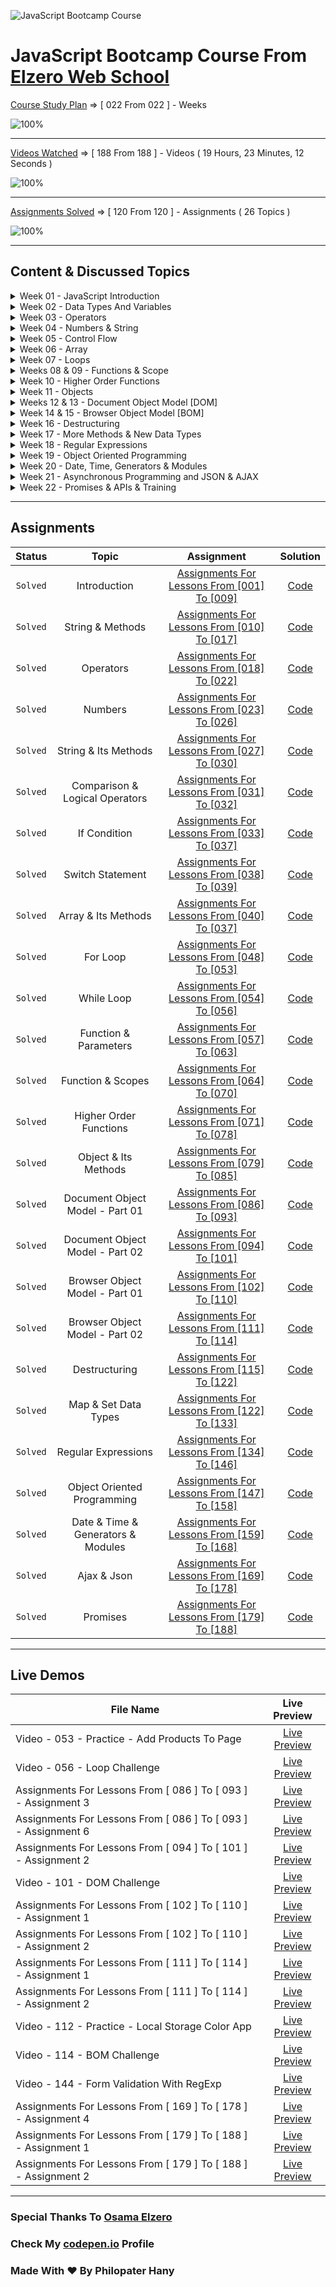 ![JavaScript Bootcamp Course](https://elzero.org/js.png)

# JavaScript Bootcamp Course From [Elzero Web School](https://elzero.org/)

[Course Study Plan](https://elzero.org/study/javascript-bootcamp-2021-study-plan/) => [ 022 From 022 ] - Weeks

![100%](https://progress-bar.dev/100/?title=Done)

---

[Videos Watched](https://www.youtube.com/playlist?list=PLDoPjvoNmBAx3kiplQR_oeDqLDBUDYwVv) => [ 188 From 188 ] - Videos ( 19 Hours, 23 Minutes, 12 Seconds )

![100%](https://progress-bar.dev/100/?title=Watched)

---

[Assignments Solved](https://elzero.org/category/assignments/javascript-bootcamp-assignments/) => [ 120 From 120 ] - Assignments ( 26 Topics )

![100%](https://progress-bar.dev/100/?title=Solved)

---

## Content & Discussed Topics

<details>
    <summary>
        Week 01 - JavaScript Introduction
    </summary>

-   `Watched` - 001 => [Introduction & What Is JavaScript ?](https://github.com/PhilopaterHany/JavaScript-Bootcamp/blob/main/Lessons/Week%2001/001%20-%20Introduction%20And%20What%20Is%20JavaScript.js)

-   `Watched` - 002 => [How To Study The Course ?](https://github.com/PhilopaterHany/JavaScript-Bootcamp/blob/main/Lessons/Week%2001/002%20-%20How%20To%20Study%20The%20Course.js)

-   `Watched` - 003 => [Setting Up Environment & Tools](https://github.com/PhilopaterHany/JavaScript-Bootcamp/blob/main/Lessons/Week%2001/003%20-%20Setting%20Up%20Environment%20And%20Tools.js)

-   `Watched` - 004 => [Work With Chrome Developer Tools](https://github.com/PhilopaterHany/JavaScript-Bootcamp/blob/main/Lessons/Week%2001/004%20-%20Work%20With%20Chrome%20Developer%20Tools.js)

-   `Watched` - 005 => [Where To Put The Code ?](https://github.com/PhilopaterHany/JavaScript-Bootcamp/blob/main/Lessons/Week%2001/005%20-%20Where%20To%20Put%20The%20Code.js)

-   `Watched` - 006 => [Comments & Bad Practices](https://github.com/PhilopaterHany/JavaScript-Bootcamp/blob/main/Lessons/Week%2001/006%20-%20Comments%20And%20Bad%20Practice.js)

-   `Watched` - 007 => [Output To Screen](https://github.com/PhilopaterHany/JavaScript-Bootcamp/blob/main/Lessons/Week%2001/007%20-%20Output%20To%20Screen.js)

-   `Watched` - 008 => [Console Methods And Styling And WebAPI](https://github.com/PhilopaterHany/JavaScript-Bootcamp/blob/main/Lessons/Week%2001/008%20-%20Console%20Methods%20%26%20Styling%20And%20Web%20API.js)

-   `Watched` - 009 => [What Is ECMAScript ?](https://github.com/PhilopaterHany/JavaScript-Bootcamp/blob/main/Lessons/Week%2001/009%20-%20What%20Is%20ECMAScript.js)
</details>

<details>
    <summary>
        Week 02 - Data Types And Variables
    </summary>

-   `Watched` - 010 => [Data Types & Typeof Operator](https://github.com/PhilopaterHany/JavaScript-Bootcamp/blob/main/Lessons/Week%2002/010%20-%20Data%20Types%20%26%20typeof%20Operator.js)

-   `Watched` - 011 => [Variables Introduction](https://github.com/PhilopaterHany/JavaScript-Bootcamp/blob/main/Lessons/Week%2002/011%20-%20Variables%20Introduction.js)

-   `Watched` - 012 => [Identifiers Name Convention & Rules](https://github.com/PhilopaterHany/JavaScript-Bootcamp/blob/main/Lessons/Week%2002/012%20-%20Identifiers%20Name%20Conventions%20%26%20Rules.js)

-   `Watched` - 013 => [Var & Let & Const - Compare](https://github.com/PhilopaterHany/JavaScript-Bootcamp/blob/main/Lessons/Week%2002/013%20-%20Var%2C%20Let%2C%20Const%20Compare.js)

-   `Watched` - 014 => [String Syntax + Character Escape Sequences](https://github.com/PhilopaterHany/JavaScript-Bootcamp/blob/main/Lessons/Week%2002/014%20-%20String%20Syntax%20%26%20Characters%20Escape%20Sequences.js)

-   `Watched` - 015 => [Concatenation](https://github.com/PhilopaterHany/JavaScript-Bootcamp/blob/main/Lessons/Week%2002/015%20-%20Concatenation.js)

-   `Watched` - 016 => [Template Literals (Template Strings)](<https://github.com/PhilopaterHany/JavaScript-Bootcamp/blob/main/Lessons/Week%2002/016%20-%20Template%20Literals%20(Template%20Strings).js>)

-   `Watched` - 017 => [Variable & Concatenation Challenge](https://github.com/PhilopaterHany/JavaScript-Bootcamp/blob/main/Lessons/Week%2002/017%20-%20Variable%20%26%20Concatenation%20Challenge.js)
</details>

<details>
    <summary>
        Week 03 - Operators
    </summary>

-   `Watched` - 018 => [Arithmetic Operators](https://github.com/PhilopaterHany/JavaScript-Bootcamp/blob/main/Lessons/Week%2003/018%20-%20Arithmetic%20Operators.js)

-   `Watched` - 019 => [Unary Operators & Negation Operators](https://github.com/PhilopaterHany/JavaScript-Bootcamp/blob/main/Lessons/Week%2003/019%20-%20Unary%20Plus%20%26%20Negation%20Operators.js)

-   `Watched` - 020 => [Type Coercion](https://github.com/PhilopaterHany/JavaScript-Bootcamp/blob/main/Lessons/Week%2003/020%20-%20Type%20Coercion.js)

-   `Watched` - 021 => [Assignment Operators](https://github.com/PhilopaterHany/JavaScript-Bootcamp/blob/main/Lessons/Week%2003/021%20-%20Assignment%20Operators.js)

-   `Watched` - 022 => [Operators Challenge](https://github.com/PhilopaterHany/JavaScript-Bootcamp/blob/main/Lessons/Week%2003/022%20-%20Operators%20Challenges.js)
</details>

<details>
    <summary>
        Week 04 - Numbers & String
    </summary>

-   `Watched` - 023 => [Number](https://github.com/PhilopaterHany/JavaScript-Bootcamp/blob/main/Lessons/Week%2004/023%20-%20Number.js)

-   `Watched` - 024 => [Number Methods](https://github.com/PhilopaterHany/JavaScript-Bootcamp/blob/main/Lessons/Week%2004/024%20-%20Number%20Methods.js)

-   `Watched` - 025 => [Math Object](https://github.com/PhilopaterHany/JavaScript-Bootcamp/blob/main/Lessons/Week%2004/025%20-%20Math%20Object.js)

-   `Watched` - 026 => [Number Challenge](https://github.com/PhilopaterHany/JavaScript-Bootcamp/blob/main/Lessons/Week%2004/026%20-%20Number%20Challenge.js)

-   `Watched` - 027 => [String Methods - Part 1](https://github.com/PhilopaterHany/JavaScript-Bootcamp/blob/main/Lessons/Week%2004/027%20-%20String%20Methods%20-%20Part%201.js)

-   `Watched` - 028 => [String Methods - Part 2](https://github.com/PhilopaterHany/JavaScript-Bootcamp/blob/main/Lessons/Week%2004/028%20-%20String%20Methods%20-%20Part%202.js)

-   `Watched` - 029 => [String Methods - Part 3](https://github.com/PhilopaterHany/JavaScript-Bootcamp/blob/main/Lessons/Week%2004/029%20-%20String%20Methods%20-%20Part%203.js)

-   `Watched` - 030 => [String Challenge](https://github.com/PhilopaterHany/JavaScript-Bootcamp/blob/main/Lessons/Week%2004/030%20-%20String%20Challenge.js)
</details>

<details>
    <summary>
        Week 05 - Control Flow
    </summary>

-   `Watched` - 031 => [Comparison Operators](https://github.com/PhilopaterHany/JavaScript-Bootcamp/blob/main/Lessons/Week%2005/031%20-%20Comparison%20Operators.js)

-   `Watched` - 032 => [Logical Operators](https://github.com/PhilopaterHany/JavaScript-Bootcamp/blob/main/Lessons/Week%2005/032%20-%20Logical%20Operators.js)

-   `Watched` - 033 => [If Conditions](https://github.com/PhilopaterHany/JavaScript-Bootcamp/blob/main/Lessons/Week%2005/033%20-%20If%20Conditions.js)

-   `Watched` - 034 => [Nested If Conditions](https://github.com/PhilopaterHany/JavaScript-Bootcamp/blob/main/Lessons/Week%2005/034%20-%20Nested%20If%20Conditions.js)

-   `Watched` - 035 => [Conditional (Ternary) Operator](https://github.com/PhilopaterHany/JavaScript-Bootcamp/blob/main/Lessons/Week%2005/035%20-%20Conditional%20Ternary%20Operator.js)

-   `Watched` - 036 => [Nullish Coalescing Operator & Logical Or](https://github.com/PhilopaterHany/JavaScript-Bootcamp/blob/main/Lessons/Week%2005/036%20-%20Nullish%20Coalescing%20Operator%20%26%20Logical%20Or.js)

-   `Watched` - 037 => [If Condition Challenge](https://github.com/PhilopaterHany/JavaScript-Bootcamp/blob/main/Lessons/Week%2005/037%20-%20If%20Condition%20Challenge.js)

-   `Watched` - 038 => [Switch Statement](https://github.com/PhilopaterHany/JavaScript-Bootcamp/blob/main/Lessons/Week%2005/038%20-%20Switch%20Statement.js)

-   `Watched` - 039 => [Switch & If Challenges](https://github.com/PhilopaterHany/JavaScript-Bootcamp/blob/main/Lessons/Week%2005/039%20-%20Switch%20%26%20If%20Condition%20Challenge.js)
</details>

<details>
    <summary>
        Week 06 - Array
    </summary>

-   `Watched` - 040 => [Array Big Introduction](https://github.com/PhilopaterHany/JavaScript-Bootcamp/blob/main/Lessons/Week%2006/040%20-%20Array%20Big%20Introduction.js)

-   `Watched` - 041 => [Using Length With Array](https://github.com/PhilopaterHany/JavaScript-Bootcamp/blob/main/Lessons/Week%2006/041%20-%20Using%20Length%20With%20Array.js)

-   `Watched` - 042 => [Adding And Removing From Array](https://github.com/PhilopaterHany/JavaScript-Bootcamp/blob/main/Lessons/Week%2006/042%20-%20Add%20And%20Remove%20From%20Array.js)

-   `Watched` - 043 => [Searching Array](https://github.com/PhilopaterHany/JavaScript-Bootcamp/blob/main/Lessons/Week%2006/043%20-%20Searching%20Array.js)

-   `Watched` - 044 => [Sorting Array](https://github.com/PhilopaterHany/JavaScript-Bootcamp/blob/main/Lessons/Week%2006/044%20-%20Sorting%20Array.js)

-   `Watched` - 045 => [Slicing Array](https://github.com/PhilopaterHany/JavaScript-Bootcamp/blob/main/Lessons/Week%2006/045%20-%20Slicing%20Array.js)

-   `Watched` - 046 => [Joining Arrays](https://github.com/PhilopaterHany/JavaScript-Bootcamp/blob/main/Lessons/Week%2006/046%20-%20Joining%20Arrays.js)

-   `Watched` - 047 => [Array Challenge](https://github.com/PhilopaterHany/JavaScript-Bootcamp/blob/main/Lessons/Week%2006/047%20-%20Array%20Challenge.js)
</details>

<details>
    <summary>
        Week 07 - Loops
    </summary>

-   `Watched` - 048 => [Loop - For & Concept Of Loop](https://github.com/PhilopaterHany/JavaScript-Bootcamp/blob/main/Lessons/Week%2007/048%20-%20Loop%20-%20For%20%26%20Concept%20Of%20Loop.js)

-   `Watched` - 049 => [Loop On Sequences](https://github.com/PhilopaterHany/JavaScript-Bootcamp/blob/main/Lessons/Week%2007/049%20-%20Loop%20On%20Sequences.js)

-   `Watched` - 050 => [Nested Loop & Training](https://github.com/PhilopaterHany/JavaScript-Bootcamp/blob/main/Lessons/Week%2007/050%20-%20Nested%20Loops%20%26%20Training.js)

-   `Watched` - 051 => [Loop Control - Break & Continue & Label](https://github.com/PhilopaterHany/JavaScript-Bootcamp/blob/main/Lessons/Week%2007/051%20-%20Loop%20Control%20-%20Break%2C%20Continue%2C%20Label.js)

-   `Watched` - 052 => [Loop - For - Advanced Examples](https://github.com/PhilopaterHany/JavaScript-Bootcamp/blob/main/Lessons/Week%2007/052%20-%20Loop%20-%20For%20-%20Advanced%20Example.js)

-   `Watched` - 053 => [Practice - Add Products To Page](https://github.com/PhilopaterHany/JavaScript-Bootcamp/blob/main/Lessons/Week%2007/053%20-%20Practice%20-%20Add%20Products%20To%20Page/master.js)

-   `Watched` - 054 => [Loop - While](https://github.com/PhilopaterHany/JavaScript-Bootcamp/blob/main/Lessons/Week%2007/054%20-%20Loop%20-%20While.js)

-   `Watched` - 055 => [Loop - Do While](https://github.com/PhilopaterHany/JavaScript-Bootcamp/blob/main/Lessons/Week%2007/055%20-%20Loop%20-%20Do%20While.js)

-   `Watched` - 056 => [Loop Challenge](https://github.com/PhilopaterHany/JavaScript-Bootcamp/blob/main/Lessons/Week%2007/056%20-%20Loop%20Challenge.js)
</details>

<details>
    <summary>
        Weeks 08 & 09 - Functions & Scope
    </summary>

-   `Watched` - 057 => [Function - Intro & Basic Usage](https://github.com/PhilopaterHany/JavaScript-Bootcamp/blob/main/Lessons/Week%2008/057%20-%20Function%20-%20Intro%20%26%20Basic%20Usage.js)

-   `Watched` - 058 => [Function - Advanced Example](https://github.com/PhilopaterHany/JavaScript-Bootcamp/blob/main/Lessons/Week%2008/058%20-%20Function%20-%20Advanced%20Example.js)

-   `Watched` - 059 => [Function - return Statement & Use Cases](https://github.com/PhilopaterHany/JavaScript-Bootcamp/blob/main/Lessons/Week%2008/059%20-%20Function%20-%20return%20Statement%20%26%20Use%20Cases.js)

-   `Watched` - 060 => [Function - Default Parameter](https://github.com/PhilopaterHany/JavaScript-Bootcamp/blob/main/Lessons/Week%2008/060%20-%20Function%20-%20Default%20Parameter.js)

-   `Watched` - 061 => [Function - Rest Parameter](https://github.com/PhilopaterHany/JavaScript-Bootcamp/blob/main/Lessons/Week%2008/061%20-%20Function%20-%20Rest%20Parameter.js)

-   `Watched` - 062 => [Practice - Ultimate Function](https://github.com/PhilopaterHany/JavaScript-Bootcamp/blob/main/Lessons/Week%2008/062%20-%20Practice%20-%20Ultimate%20Function.js)

-   `Watched` - 063 => [Random Arguments Function Challenge](https://github.com/PhilopaterHany/JavaScript-Bootcamp/blob/main/Lessons/Week%2008/063%20-%20Random%20Arguments%20Function%20Challenge.js)

-   `Watched` - 064 => [Anonymous Function & Use Cases](https://github.com/PhilopaterHany/JavaScript-Bootcamp/blob/main/Lessons/Week%2009/064%20-%20Anonymous%20Function%20%26%20Use%20Cases.js)

-   `Watched` - 065 => [Return Nested Function](https://github.com/PhilopaterHany/JavaScript-Bootcamp/blob/main/Lessons/Week%2009/065%20-%20Return%20Nested%20Function.js)

-   `Watched` - 066 => [Arrow Function Syntax](https://github.com/PhilopaterHany/JavaScript-Bootcamp/blob/main/Lessons/Week%2009/066%20-%20Arrow%20Function%20Syntax.js)

-   `Watched` - 067 => [Scope - Global & Local](https://github.com/PhilopaterHany/JavaScript-Bootcamp/blob/main/Lessons/Week%2009/067%20-%20Scope%20-%20Global%20%26%20Local.js)

-   `Watched` - 068 => [Scope - Block](https://github.com/PhilopaterHany/JavaScript-Bootcamp/blob/main/Lessons/Week%2009/068%20-%20Scope%20-%20Block.js)

-   `Watched` - 069 => [Scope - Lexical (Static)](<https://github.com/PhilopaterHany/JavaScript-Bootcamp/blob/main/Lessons/Week%2009/069%20-%20Scope%20-%20Lexical%20(Static).js>)

-   `Watched` - 070 => [Arrow Function Challenge](https://github.com/PhilopaterHany/JavaScript-Bootcamp/blob/main/Lessons/Week%2009/070%20-%20Arrow%20Function%20Challenge.js)
</details>

<details>
    <summary>
        Week 10 - Higher Order Functions
    </summary>

-   `Watched` - 071 => [Higher Order Functions – Map](https://github.com/PhilopaterHany/JavaScript-Bootcamp/blob/main/Lessons/Week%2010/071%20-%20Higher%20Order%20Functions%20-%20Map.js)

-   `Watched` - 072 => [Higher Order Functions – Map Practice](https://github.com/PhilopaterHany/JavaScript-Bootcamp/blob/main/Lessons/Week%2010/072%20-%20Higher%20Order%20Functions%20-%20Map%20Practice.js)

-   `Watched` - 073 => [Higher Order Functions – Filter](https://github.com/PhilopaterHany/JavaScript-Bootcamp/blob/main/Lessons/Week%2010/073%20-%20Higher%20Order%20Functions%20-%20Filter.js)

-   `Watched` - 074 => [Higher Order Functions – Filter Practice](https://github.com/PhilopaterHany/JavaScript-Bootcamp/blob/main/Lessons/Week%2010/074%20-%20Higher%20Order%20Functions%20-%20Filter%20Practice.js)

-   `Watched` - 075 => [Higher Order Functions - Reduce](https://github.com/PhilopaterHany/JavaScript-Bootcamp/blob/main/Lessons/Week%2010/075%20-%20Higher%20Order%20Functions%20-%20Reduce.js)

-   `Watched` - 076 => [Higher Order Functions – Reduce Practice](https://github.com/PhilopaterHany/JavaScript-Bootcamp/blob/main/Lessons/Week%2010/076%20-%20Higher%20Order%20Functions%20-%20Reduce%20Practice.js)

-   `Watched` - 077 => [Higher Order Functions – ForEach & Practice](https://github.com/PhilopaterHany/JavaScript-Bootcamp/blob/main/Lessons/Week%2010/077%20-%20Higher%20Order%20Functions%20-%20ForEach%20%26%20Practice.js)

-   `Watched` - 078 => [Higher Order Functions Challenge](https://github.com/PhilopaterHany/JavaScript-Bootcamp/blob/main/Lessons/Week%2010/078%20-%20Higher%20Order%20Functions%20Challenge.js)
</details>

<details>
    <summary>
        Week 11 - Objects
    </summary>

-   `Watched` - 079 => [Object Introduction](https://github.com/PhilopaterHany/JavaScript-Bootcamp/blob/main/Lessons/Week%2011/079%20-%20Object%20Introduction.js)

-   `Watched` - 080 => [Accessing Object With Dot Notation vs Bracket Notation](https://github.com/PhilopaterHany/JavaScript-Bootcamp/blob/main/Lessons/Week%2011/080%20-%20Dot%20Notation%20vs%20Bracket%20Notation.js)

-   `Watched` - 081 => [Nested Object & Advanced Examples](https://github.com/PhilopaterHany/JavaScript-Bootcamp/blob/main/Lessons/Week%2011/081%20-%20Nested%20Object%20and%20Advanced%20Trainings.js)

-   `Watched` - 082 => [Create Object With New Keyword](https://github.com/PhilopaterHany/JavaScript-Bootcamp/blob/main/Lessons/Week%2011/082%20-%20Create%20Object%20With%20New%20Keyboard.js)

-   `Watched` - 083 => [This Keyword](https://github.com/PhilopaterHany/JavaScript-Bootcamp/blob/main/Lessons/Week%2011/083%20-%20This%20Keyword.js)

-   `Watched` - 084 => [Create Object With Create Method](https://github.com/PhilopaterHany/JavaScript-Bootcamp/blob/main/Lessons/Week%2011/084%20-%20Create%20Object%20With%20Create%20Method.js)

-   `Watched` - 085 => [Create Object With Assign Method](https://github.com/PhilopaterHany/JavaScript-Bootcamp/blob/main/Lessons/Week%2011/085%20-%20Create%20Object%20With%20Assign%20Method.js)
</details>

<details>
    <summary>
        Weeks 12 & 13 - Document Object Model [DOM]
    </summary>

-   `Watched` - 086 => [What Is DOM ? & Selecting Elements](https://github.com/PhilopaterHany/JavaScript-Bootcamp/blob/main/Lessons/Week%2012/086%20-%20What%20Is%20DOM%20%26%20Select%20Elements.js)

-   `Watched` - 087 => [Get & Set Elements Content And Attributes](https://github.com/PhilopaterHany/JavaScript-Bootcamp/blob/main/Lessons/Week%2012/087%20-%20Get%20%26%20Set%20Elements%20Content%20And%20Attributes.js)

-   `Watched` - 088 => [Check Attributes & Examples](https://github.com/PhilopaterHany/JavaScript-Bootcamp/blob/main/Lessons/Week%2012/088%20-%20Check%20Attributes%20%26%20Examples.js)

-   `Watched` - 089 => [Create & Append Elements](https://github.com/PhilopaterHany/JavaScript-Bootcamp/blob/main/Lessons/Week%2012/089%20-%20Create%20%26%20Append%20Elements.js)

-   `Watched` - 090 => [Practice - Product With Heading & Paragraph](https://github.com/PhilopaterHany/JavaScript-Bootcamp/blob/main/Lessons/Week%2012/090%20-%20Practice%20-%20Product%20With%20Heading%20And%20Paragraph.js)

-   `Watched` - 091 => [Deal With Children](https://github.com/PhilopaterHany/JavaScript-Bootcamp/blob/main/Lessons/Week%2012/091%20-%20Deal%20With%20Children.html)

-   `Watched` - 092 => [DOM Events](https://github.com/PhilopaterHany/JavaScript-Bootcamp/blob/main/Lessons/Week%2012/092%20-%20DOM%20Events.js)

-   `Watched` - 093 => [Validate Form & Prevent Default](https://github.com/PhilopaterHany/JavaScript-Bootcamp/blob/main/Lessons/Week%2012/093%20-%20Validate%20Form%20%26%20Prevent%20Default.js)

-   `Watched` - 094 => [Events Simulation - Click, Focus, Blur](https://github.com/PhilopaterHany/JavaScript-Bootcamp/blob/main/Lessons/Week%2013/094%20-%20Event%20Simulation%20%E2%80%93%20Click%2C%20Focus%2C%20Blur.js)

-   `Watched` - 095 => [ClassList Object & Methods](https://github.com/PhilopaterHany/JavaScript-Bootcamp/blob/main/Lessons/Week%2013/095%20-%20ClassList%20Object%20%26%20Methods.js)

-   `Watched` - 096 => [CSS Styling & Stylesheets](https://github.com/PhilopaterHany/JavaScript-Bootcamp/blob/main/Lessons/Week%2013/096%20-%20CSS%20Styling%20%26%20Stylesheets.js)

-   `Watched` - 097 => [Before, After, Prepend, Append, Remove](https://github.com/PhilopaterHany/JavaScript-Bootcamp/blob/main/Lessons/Week%2013/097%20-%20Before%2C%20After%2C%20Prepend%2C%20Append%2C%20Remove.js)

-   `Watched` - 098 => [DOM Traversing](https://github.com/PhilopaterHany/JavaScript-Bootcamp/blob/main/Lessons/Week%2013/098%20-%20DOM%20Traversing.js)

-   `Watched` - 099 => [DOM Cloning](https://github.com/PhilopaterHany/JavaScript-Bootcamp/blob/main/Lessons/Week%2013/099%20-%20DOM%20Cloning.js)

-   `Watched` - 100 => [Add Event Listener & Event Target](https://github.com/PhilopaterHany/JavaScript-Bootcamp/blob/main/Lessons/Week%2013/100%20-%20addEventListener%20%26%20Event%20Target.js)

-   `Watched` - 101 => [DOM Challenge](https://github.com/PhilopaterHany/JavaScript-Bootcamp/blob/main/Lessons/Week%2013/101%20-%20DOM%20Challenge.js)
</details>

<details>
    <summary>
        Week 14 & 15 - Browser Object Model [BOM]
    </summary>

-   `Watched` - 102 => [What Is BOM ?](https://github.com/PhilopaterHany/JavaScript-Bootcamp/blob/main/Lessons/Week%2014/102%20-%20What%20Is%20BOM.js)

-   `Watched` - 103 => [Alert & Confirm & Prompt](https://github.com/PhilopaterHany/JavaScript-Bootcamp/blob/main/Lessons/Week%2014/103%20-%20Alert%20%26%20Confirm%20%26%20Prompt.js)

-   `Watched` - 104 => [setTimeout & clearTimeout](https://github.com/PhilopaterHany/JavaScript-Bootcamp/blob/main/Lessons/Week%2014/104%20-%20setTimeout%20%26%20clearTimeout.js)

-   `Watched` - 105 => [setInterval & clearInterval](https://github.com/PhilopaterHany/JavaScript-Bootcamp/blob/main/Lessons/Week%2014/105%20-%20setInterval%20%26%20clearInterval.js)

-   `Watched` - 106 => [Window Location Object](https://github.com/PhilopaterHany/JavaScript-Bootcamp/blob/main/Lessons/Week%2014/106%20-%20Window%20Location%20Object.js)

-   `Watched` - 107 => [Window Open & Close](https://github.com/PhilopaterHany/JavaScript-Bootcamp/blob/main/Lessons/Week%2014/107%20-%20Window%20Open%20%26%20Close.js)

-   `Watched` - 108 => [Window History Object](https://github.com/PhilopaterHany/JavaScript-Bootcamp/blob/main/Lessons/Week%2014/108%20-%20Window%20History%20Object.js)

-   `Watched` - 109 => [Scroll, ScrollTo, ScrollBy, Focus, Print, Stop](https://github.com/PhilopaterHany/JavaScript-Bootcamp/blob/main/Lessons/Week%2014/109%20-%20Scroll%2C%20ScrollTo%2C%20ScrollBy%2C%20Focus%2C%20Print%2C%20Stop.js)

-   `Watched` - 110 => [Practice - Scroll To Top Using ScrollY](https://github.com/PhilopaterHany/JavaScript-Bootcamp/blob/main/Lessons/Week%2014/110%20-%20Practice%20-%20Scroll%20To%20Top%20Using%20ScrollY.js)

-   `Watched` - 111 => [Local Storage](https://github.com/PhilopaterHany/JavaScript-Bootcamp/blob/main/Lessons/Week%2015/111%20-%20Local%20Storage.js)

-   `Watched` - 112 => [Practice - Local Storage Color App](https://github.com/PhilopaterHany/JavaScript-Bootcamp/blob/main/Lessons/Week%2015/112%20-%20Practice%20-%20Local%20Storage%20Color%20App/master.js)

-   `Watched` - 113 => [Session Storage & Use Cases](https://github.com/PhilopaterHany/JavaScript-Bootcamp/blob/main/Lessons/Week%2015/113%20-%20Session%20Storage%20%26%20Use%20Cases.html)

-   `Watched` - 114 => [BOM Challenge](https://github.com/PhilopaterHany/JavaScript-Bootcamp/blob/main/Lessons/Week%2015/114%20-%20BOM%20Challenge.js)
</details>

<details>
    <summary>
        Week 16 - Destructuring
    </summary>

-   `Watched` - 115 => [Destructuring Arrays - Part 1](https://github.com/PhilopaterHany/JavaScript-Bootcamp/blob/main/Lessons/Week%2016/115%20-%20Destructuring%20Arrays%20-%20Part%201.js)

-   `Watched` - 116 => [Destructuring Arrays - Part 2](https://github.com/PhilopaterHany/JavaScript-Bootcamp/blob/main/Lessons/Week%2016/116%20-%20Destructuring%20Arrays%20-%20Part%202.js)

-   `Watched` - 117 => [Destructuring Arrays - Part 3 - Swap Variables](https://github.com/PhilopaterHany/JavaScript-Bootcamp/blob/main/Lessons/Week%2016/117%20-%20Destructuring%20Arrays%20-%20Part%203%20-%20Swap%20Variables.js)

-   `Watched` - 118 => [Destructuring Object - Part 1](https://github.com/PhilopaterHany/JavaScript-Bootcamp/blob/main/Lessons/Week%2016/118%20-%20Destructuring%20Objects%20-%20Part%201.js)

-   `Watched` - 119 => [Destructuring Object - Part 2](https://github.com/PhilopaterHany/JavaScript-Bootcamp/blob/main/Lessons/Week%2016/119%20-%20Destructuring%20Objects%20-%20Part%202.js)

-   `Watched` - 120 => [Destructuring Function Parameters](https://github.com/PhilopaterHany/JavaScript-Bootcamp/blob/main/Lessons/Week%2016/120%20-%20Destructuring%20Function%20Parameters.js)

-   `Watched` - 121 => [Destructuring Mixed Content](https://github.com/PhilopaterHany/JavaScript-Bootcamp/blob/main/Lessons/Week%2016/121%20-%20Destructuring%20Mixed%20Content.js)

-   `Watched` - 122 => [Destructuring Challenge](https://github.com/PhilopaterHany/JavaScript-Bootcamp/blob/main/Lessons/Week%2016/122%20-%20Destructuring%20Challenge.js)
</details>

<details>
    <summary>
        Week 17 - More Methods & New Data Types
    </summary>

-   `Watched` - 123 => [Set Data Type & Methods](https://github.com/PhilopaterHany/JavaScript-Bootcamp/blob/main/Lessons/Week%2017/123%20-%20Set%20Data%20Type%20%26%20Methods.js)

-   `Watched` - 124 => [Set vs WeakSet & Garbage Collector](https://github.com/PhilopaterHany/JavaScript-Bootcamp/blob/main/Lessons/Week%2017/124%20-%20Set%20vs%20WeakSet%20%26%20Garbage%20Collector.js)

-   `Watched` - 125 => [Map Data Type vs Object](https://github.com/PhilopaterHany/JavaScript-Bootcamp/blob/main/Lessons/Week%2017/125%20-%20Map%20Data%20Type%20vs%20Object.js)

-   `Watched` - 126 => [Map Methods](https://github.com/PhilopaterHany/JavaScript-Bootcamp/blob/main/Lessons/Week%2017/126%20-%20Map%20Methods.js)

-   `Watched` - 127 => [Map vs WeakMap](https://github.com/PhilopaterHany/JavaScript-Bootcamp/blob/main/Lessons/Week%2017/127%20-%20Map%20vs%20WeakMap.js)

-   `Watched` - 128 => [Array.from Method](https://github.com/PhilopaterHany/JavaScript-Bootcamp/blob/main/Lessons/Week%2017/128%20-%20Array.from%20Method.js)

-   `Watched` - 129 => [Array.copyWithin Method](https://github.com/PhilopaterHany/JavaScript-Bootcamp/blob/main/Lessons/Week%2017/129%20-%20Array.copyWithin%20Method.js)

-   `Watched` - 130 => [Array.some Method](https://github.com/PhilopaterHany/JavaScript-Bootcamp/blob/main/Lessons/Week%2017/130%20-%20Array.some%20Method.js)

-   `Watched` - 131 => [Array.every Method](https://github.com/PhilopaterHany/JavaScript-Bootcamp/blob/main/Lessons/Week%2017/131%20-%20Array.every%20Method.js)

-   `Watched` - 132 => [Spread Syntax & Use Cases](https://github.com/PhilopaterHany/JavaScript-Bootcamp/blob/main/Lessons/Week%2017/132%20-%20Spread%20Syntax%20%26%20Use%20Cases.js)

-   `Watched` - 133 => [Map & Set Challenge](https://github.com/PhilopaterHany/JavaScript-Bootcamp/blob/main/Lessons/Week%2017/133%20-%20Map%20And%20Set%20Challenge.js)
</details>

<details>
    <summary>
        Week 18 - Regular Expressions
    </summary>

-   `Watched` - 134 => [Introduction & What is Regular Expression ?](https://github.com/PhilopaterHany/JavaScript-Bootcamp/blob/main/Lessons/Week%2018/134%20-%20Intro%20%26%20What%20Is%20Regular%20Expression.js)

-   `Watched` - 135 => [RegExp Modifiers](https://github.com/PhilopaterHany/JavaScript-Bootcamp/blob/main/Lessons/Week%2018/135%20-%20RegExp%20Modifiers.js)

-   `Watched` - 136 => [RegExp Ranges - Part 1](https://github.com/PhilopaterHany/JavaScript-Bootcamp/blob/main/Lessons/Week%2018/136%20-%20RegExp%20Ranges%20-%20Part%201.js)

-   `Watched` - 137 => [RegExp Ranges - Part 2](https://github.com/PhilopaterHany/JavaScript-Bootcamp/blob/main/Lessons/Week%2018/137%20-%20RegExp%20Ranges%20-%20Part%202.js)

-   `Watched` - 138 => [RegExp Character Classes - Part 1](https://github.com/PhilopaterHany/JavaScript-Bootcamp/blob/main/Lessons/Week%2018/138%20-%20RegExp%20Character%20Classes%20-%20Part%201.js)

-   `Watched` - 139 => [RegExp Character Classes - Part 2](https://github.com/PhilopaterHany/JavaScript-Bootcamp/blob/main/Lessons/Week%2018/139%20-%20RegExp%20Character%20Classes%20-%20Part%202.js)

-   `Watched` - 140 => [RegExp Quantifiers - Part 1](https://github.com/PhilopaterHany/JavaScript-Bootcamp/blob/main/Lessons/Week%2018/140%20-%20RegExp%20Quantifiers%20-%20Part%201.js)

-   `Watched` - 141 => [RegExp Quantifiers - Part 2](https://github.com/PhilopaterHany/JavaScript-Bootcamp/blob/main/Lessons/Week%2018/141%20-%20RegExp%20Quantifiers%20-%20Part%202.js)

-   `Watched` - 142 => [RegExp Quantifiers - Part 3](https://github.com/PhilopaterHany/JavaScript-Bootcamp/blob/main/Lessons/Week%2018/142%20-%20RegExp%20Quantifiers%20-%20Part%203.js)

-   `Watched` - 143 => [Replace With The RegExp Pattern](https://github.com/PhilopaterHany/JavaScript-Bootcamp/blob/main/Lessons/Week%2018/143%20-%20Replace%20With%20RegExp%20Pattern.js)

-   `Watched` - 144 => [Form Validation Practice](https://github.com/PhilopaterHany/JavaScript-Bootcamp/blob/main/Lessons/Week%2018/144%20-%20Form%20Validation%20With%20RegExp/master.js)

-   `Watched` - 145 => [Test Your RegExp and Discussions](https://github.com/PhilopaterHany/JavaScript-Bootcamp/blob/main/Lessons/Week%2018/145%20-%20Test%20Your%20RegExp%20And%20Discussions.js)

-   `Watched` - 146 => [RegExp Challenge](https://github.com/PhilopaterHany/JavaScript-Bootcamp/blob/main/Lessons/Week%2018/146%20-%20RegExp%20Challenge.js)
</details>

<details>
    <summary>
        Week 19 - Object Oriented Programming
    </summary>

-   `Watched` - 147 => [Object Oriented Programming Introduction](https://github.com/PhilopaterHany/JavaScript-Bootcamp/blob/main/Lessons/Week%2019/147%20-%20OOP%20Introduction.js)

-   `Watched` - 148 => [Constructor Function Introduction](https://github.com/PhilopaterHany/JavaScript-Bootcamp/blob/main/Lessons/Week%2019/148%20-%20Constructor%20Function%20Introduction.js)

-   `Watched` - 149 => [Constructor Function New Syntax](https://github.com/PhilopaterHany/JavaScript-Bootcamp/blob/main/Lessons/Week%2019/149%20-%20Constructor%20Function%20New%20Syntax.js)

-   `Watched` - 150 => [Constructor Function Deal With Properties & Methods](https://github.com/PhilopaterHany/JavaScript-Bootcamp/blob/main/Lessons/Week%2019/150%20-%20Deal%20With%20Properties%20%26%20Methods.js)

-   `Watched` - 151 => [Constructor Function Update Properties & Built In Constructors](https://github.com/PhilopaterHany/JavaScript-Bootcamp/blob/main/Lessons/Week%2019/151%20-%20Update%20Properties%20%26%20Built%20In%20Constructors.js)

-   `Watched` - 152 => [Class Static Properties & Methods](https://github.com/PhilopaterHany/JavaScript-Bootcamp/blob/main/Lessons/Week%2019/152%20-%20Class%20Static%20Properties%20%26%20Methods.js)

-   `Watched` - 153 => [Class Inheritance](https://github.com/PhilopaterHany/JavaScript-Bootcamp/blob/main/Lessons/Week%2019/153%20-%20Class%20Inheritance.js)

-   `Watched` - 154 => [Class Encapsulation](https://github.com/PhilopaterHany/JavaScript-Bootcamp/blob/main/Lessons/Week%2019/154%20-%20Class%20Encapsulation.js)

-   `Watched` - 155 => [Prototype Introduction](https://github.com/PhilopaterHany/JavaScript-Bootcamp/blob/main/Lessons/Week%2019/155%20-%20Prototype%20Introduction.js)

-   `Watched` - 156 => [Add To Prototype Chain](https://github.com/PhilopaterHany/JavaScript-Bootcamp/blob/main/Lessons/Week%2019/156%20-%20Add%20To%20Prototype%20Chain.js)

-   `Watched` - 157 => [Object Meta Data & Descriptor - Part 1](https://github.com/PhilopaterHany/JavaScript-Bootcamp/blob/main/Lessons/Week%2019/157%20-%20Object%20Meta%20Data%20%26%20Descriptor%20-%20Part%201.js)

-   `Watched` - 158 => [Object Meta Data & Descriptor - Part 2](https://github.com/PhilopaterHany/JavaScript-Bootcamp/blob/main/Lessons/Week%2019/158%20-%20Object%20Meta%20Data%20%26%20Descriptor%20-%20Part%202.js)
</details>

<details>
    <summary>
        Week 20 - Date, Time, Generators & Modules
    </summary>

-   `Watched` - 159 => [Date & Time Introduction](https://github.com/PhilopaterHany/JavaScript-Bootcamp/blob/main/Lessons/Week%2020/159%20-%20Date%20And%20Time%20Introduction.js)

-   `Watched` - 160 => [Get Date & Time](https://github.com/PhilopaterHany/JavaScript-Bootcamp/blob/main/Lessons/Week%2020/160%20-%20Get%20Date%20%26%20Time.js)

-   `Watched` - 161 => [Set Date & Time](https://github.com/PhilopaterHany/JavaScript-Bootcamp/blob/main/Lessons/Week%2020/161%20-%20Set%20Date%20%26%20Time.js)

-   `Watched` - 162 => [Formatting Date & Time](https://github.com/PhilopaterHany/JavaScript-Bootcamp/blob/e53b65d486bf16e5a9e5f966905e98f18ab3bfa9/Lessons/Week%2020/162%20-%20Formatting%20Date%20&%20Time.js)

-   `Watched` - 163 => [Tracking Operations Time](https://github.com/PhilopaterHany/JavaScript-Bootcamp/blob/main/Lessons/Week%2020/163%20-%20Tracking%20Operations%20Time.js)

-   `Watched` - 164 => [Generators Function Introduction](https://github.com/PhilopaterHany/JavaScript-Bootcamp/blob/main/Lessons/Week%2020/164%20-%20Generator%20Function%20Introduction.js)

-   `Watched` - 165 => [Delegate Generators](https://github.com/PhilopaterHany/JavaScript-Bootcamp/blob/main/Lessons/Week%2020/165%20-%20Delegate%20Generator%20Function.js)

-   `Watched` - 166 => [Generate Infinite Numbers](https://github.com/PhilopaterHany/JavaScript-Bootcamp/blob/main/Lessons/Week%2020/166%20-%20Generate%20Infinite%20Numbers.js)

-   `Watched` - 167 => [Modules Import & Export](https://github.com/PhilopaterHany/JavaScript-Bootcamp/tree/main/Lessons/Week%2020/167%20-%20Modules%20Import%20%26%20Export)

-   `Watched` - 168 => [Named vs Default Export & Import All](https://github.com/PhilopaterHany/JavaScript-Bootcamp/tree/main/Lessons/Week%2020/168%20-%20Named%20vs%20Default%20Export%20And%20Import%20All)
</details>

<details>
    <summary>
        Week 21 - Asynchronous Programming and JSON & AJAX
    </summary>

-   `Watched` - 169 => [Introduction & What Is JSON ?](https://github.com/PhilopaterHany/JavaScript-Bootcamp/tree/main/Lessons/Week%2021/169%20-%20Introduction%20%26%20What%20Is%20JSON)

-   `Watched` - 170 => [JSON Syntax & Compare With JS Object](https://github.com/PhilopaterHany/JavaScript-Bootcamp/tree/main/Lessons/Week%2021/170%20-%20JSON%20Syntax%20%26%20Compare%20With%20JS%20Object)

-   `Watched` - 171 => [What Is API ?](https://github.com/PhilopaterHany/JavaScript-Bootcamp/blob/main/Lessons/Week%2021/171%20-%20What%20is%20API.js)

-   `Watched` - 172 => [Parse & Stringify](https://github.com/PhilopaterHany/JavaScript-Bootcamp/blob/main/Lessons/Week%2021/172%20-%20Parse%20%26%20Stringify.js)

-   `Watched` - 173 => [Asynchronous Programming vs Synchronous Programming](https://github.com/PhilopaterHany/JavaScript-Bootcamp/blob/main/Lessons/Week%2021/173%20-%20Asynchronous%20Programming%20vs%20Synchronous%20Programming.js)

-   `Watched` - 174 => [CallStack & Web API](https://github.com/PhilopaterHany/JavaScript-Bootcamp/blob/main/Lessons/Week%2021/174%20-%20Call%20Stack%20%26%20Web%20API.js)

-   `Watched` - 175 => [Event Loop & Callback Queue](https://github.com/PhilopaterHany/JavaScript-Bootcamp/blob/main/Lessons/Week%2021/175%20-%20Event%20Loop%20%26%20Callback%20Queue.js)

-   `Watched` - 176 => [What Is AJAX & Network Information](https://github.com/PhilopaterHany/JavaScript-Bootcamp/blob/main/Lessons/Week%2021/176%20-%20What%20Is%20AJAX%20And%20Network%20Information.js)

-   `Watched` - 177 => [Request & Response From Real API](https://github.com/PhilopaterHany/JavaScript-Bootcamp/blob/main/Lessons/Week%2021/177%20-%20Request%20And%20Response%20From%20Real%20API.js)

-   `Watched` - 178 => [Loop On API Data](https://github.com/PhilopaterHany/JavaScript-Bootcamp/blob/main/Lessons/Week%2021/178%20-%20Loop%20On%20API%20Data.js)
</details>

<details>
    <summary>
        Week 22 - Promises & APIs & Training
    </summary>

-   `Watched` - 179 => [Callback Hell Or Pyramid Of Doom](https://github.com/PhilopaterHany/JavaScript-Bootcamp/blob/main/Lessons/Week%2022/179%20-%20Callback%20Hell%20Or%20Pyramid%20Of%20Doom.js)

-   `Watched` - 180 => [Promise Intro & Syntax](https://github.com/PhilopaterHany/JavaScript-Bootcamp/blob/main/Lessons/Week%2022/180%20-%20Promise%20Intro%20And%20Syntax.js)

-   `Watched` - 181 => [Promise - Then & Catch & Finally](https://github.com/PhilopaterHany/JavaScript-Bootcamp/blob/main/Lessons/Week%2022/181%20-%20Promise%20-%20Then%20%26%20Catch%20%26%20Finally.js)

-   `Watched` - 182 => [Promise & XHR](https://github.com/PhilopaterHany/JavaScript-Bootcamp/blob/main/Lessons/Week%2022/182%20-%20Promise%20And%20XHR.js)

-   `Watched` - 183 => [Fetch API](https://github.com/PhilopaterHany/JavaScript-Bootcamp/blob/main/Lessons/Week%2022/183%20-%20Fetch%20API.js)

-   `Watched` - 184 => [Promise - All & AllSettled & Race](https://github.com/PhilopaterHany/JavaScript-Bootcamp/blob/main/Lessons/Week%2022/184%20-%20Promise%20-%20All%20%26%20All%20Settled%20%26%20Race.js)

-   `Watched` - 185 => [Async & Training](https://github.com/PhilopaterHany/JavaScript-Bootcamp/blob/main/Lessons/Week%2022/185%20-%20Async%20%26%20Training.js)

-   `Watched` - 186 => [Await & Training](https://github.com/PhilopaterHany/JavaScript-Bootcamp/blob/main/Lessons/Week%2022/186%20-%20Await%20%26%20Training.js)

-   `Watched` - 187 => [Fetch - Try & Catch & Finally](https://github.com/PhilopaterHany/JavaScript-Bootcamp/blob/main/Lessons/Week%2022/187%20-%20Fetch%20-%20Try%20%26%20Catch%20%26%20Finally.js)

-   `Watched` - 188 => [The End & Advices](https://github.com/PhilopaterHany/JavaScript-Bootcamp/blob/main/Lessons/Week%2022/188%20-%20The%20End%20%26%20Advices.js)
</details>

---

## Assignments

|  Status  |               Topic                |                                                        Assignment                                                         |                                                                    Solution                                                                     |
| :------: | :--------------------------------: | :-----------------------------------------------------------------------------------------------------------------------: | :---------------------------------------------------------------------------------------------------------------------------------------------: |
| `Solved` |            Introduction            | [Assignments For Lessons From [001] To [009]](https://elzero.org/javascript-bootcamp-assignments-lesson-from-001-to-009/) | [Code](https://github.com/PhilopaterHany/JavaScript-Bootcamp/tree/main/Assignments/Assignments%20From%20%5B%20001%20%5D%20To%20%5B%20009%20%5D) |
| `Solved` |          String & Methods          | [Assignments For Lessons From [010] To [017]](https://elzero.org/javascript-bootcamp-assignments-lesson-from-010-to-017/) | [Code](https://github.com/PhilopaterHany/JavaScript-Bootcamp/tree/main/Assignments/Assignments%20From%20%5B%20010%20%5D%20To%20%5B%20017%20%5D) |
| `Solved` |             Operators              | [Assignments For Lessons From [018] To [022]](https://elzero.org/javascript-bootcamp-assignments-lesson-from-018-to-022/) | [Code](https://github.com/PhilopaterHany/JavaScript-Bootcamp/tree/main/Assignments/Assignments%20From%20%5B%20018%20%5D%20To%20%5B%20022%20%5D) |
| `Solved` |              Numbers               | [Assignments For Lessons From [023] To [026]](https://elzero.org/javascript-bootcamp-assignments-lesson-from-023-to-026/) | [Code](https://github.com/PhilopaterHany/JavaScript-Bootcamp/tree/main/Assignments/Assignments%20From%20%5B%20023%20%5D%20To%20%5B%20026%20%5D) |
| `Solved` |        String & Its Methods        | [Assignments For Lessons From [027] To [030]](https://elzero.org/javascript-bootcamp-assignments-lesson-from-027-to-030/) | [Code](https://github.com/PhilopaterHany/JavaScript-Bootcamp/tree/main/Assignments/Assignments%20From%20%5B%20027%20%5D%20To%20%5B%20030%20%5D) |
| `Solved` |   Comparison & Logical Operators   | [Assignments For Lessons From [031] To [032]](https://elzero.org/javascript-bootcamp-assignments-lesson-from-031-to-032/) | [Code](https://github.com/PhilopaterHany/JavaScript-Bootcamp/tree/main/Assignments/Assignments%20From%20%5B%20031%20%5D%20To%20%5B%20032%20%5D) |
| `Solved` |            If Condition            | [Assignments For Lessons From [033] To [037]](https://elzero.org/javascript-bootcamp-assignments-lesson-from-033-to-037/) | [Code](https://github.com/PhilopaterHany/JavaScript-Bootcamp/tree/main/Assignments/Assignments%20From%20%5B%20033%20%5D%20To%20%5B%20037%20%5D) |
| `Solved` |          Switch Statement          | [Assignments For Lessons From [038] To [039]](https://elzero.org/javascript-bootcamp-assignments-lesson-from-038-to-039/) | [Code](https://github.com/PhilopaterHany/JavaScript-Bootcamp/tree/main/Assignments/Assignments%20From%20%5B%20038%20%5D%20To%20%5B%20039%20%5D) |
| `Solved` |        Array & Its Methods         | [Assignments For Lessons From [040] To [037]](https://elzero.org/javascript-bootcamp-assignments-lesson-from-040-to-037/) | [Code](https://github.com/PhilopaterHany/JavaScript-Bootcamp/tree/main/Assignments/Assignments%20From%20%5B%20040%20%5D%20To%20%5B%20047%20%5D) |
| `Solved` |              For Loop              | [Assignments For Lessons From [048] To [053]](https://elzero.org/javascript-bootcamp-assignments-lesson-from-048-to-053/) | [Code](https://github.com/PhilopaterHany/JavaScript-Bootcamp/tree/main/Assignments/Assignments%20From%20%5B%20048%20%5D%20To%20%5B%20053%20%5D) |
| `Solved` |             While Loop             | [Assignments For Lessons From [054] To [056]](https://elzero.org/javascript-bootcamp-assignments-lesson-from-054-to-056/) | [Code](https://github.com/PhilopaterHany/JavaScript-Bootcamp/tree/main/Assignments/Assignments%20From%20%5B%20054%20%5D%20To%20%5B%20056%20%5D) |
| `Solved` |       Function & Parameters        | [Assignments For Lessons From [057] To [063]](https://elzero.org/javascript-bootcamp-assignments-lesson-from-057-to-063/) | [Code](https://github.com/PhilopaterHany/JavaScript-Bootcamp/tree/main/Assignments/Assignments%20From%20%5B%20057%20%5D%20To%20%5B%20063%20%5D) |
| `Solved` |         Function & Scopes          | [Assignments For Lessons From [064] To [070]](https://elzero.org/javascript-bootcamp-assignments-lesson-from-064-to-070/) | [Code](https://github.com/PhilopaterHany/JavaScript-Bootcamp/tree/main/Assignments/Assignments%20From%20%5B%20064%20%5D%20To%20%5B%20070%20%5D) |
| `Solved` |       Higher Order Functions       | [Assignments For Lessons From [071] To [078]](https://elzero.org/javascript-bootcamp-assignments-lesson-from-071-to-078/) | [Code](https://github.com/PhilopaterHany/JavaScript-Bootcamp/tree/main/Assignments/Assignments%20From%20%5B%20071%20%5D%20To%20%5B%20078%20%5D) |
| `Solved` |        Object & Its Methods        | [Assignments For Lessons From [079] To [085]](https://elzero.org/javascript-bootcamp-assignments-lesson-from-079-to-085/) | [Code](https://github.com/PhilopaterHany/JavaScript-Bootcamp/tree/main/Assignments/Assignments%20From%20%5B%20079%20%5D%20To%20%5B%20085%20%5D) |
| `Solved` |  Document Object Model - Part 01   | [Assignments For Lessons From [086] To [093]](https://elzero.org/javascript-bootcamp-assignments-lesson-from-086-to-093/) | [Code](https://github.com/PhilopaterHany/JavaScript-Bootcamp/tree/main/Assignments/Assignments%20From%20%5B%20086%20%5D%20To%20%5B%20093%20%5D) |
| `Solved` |  Document Object Model - Part 02   | [Assignments For Lessons From [094] To [101]](https://elzero.org/javascript-bootcamp-assignments-lesson-from-094-to-101/) | [Code](https://github.com/PhilopaterHany/JavaScript-Bootcamp/tree/main/Assignments/Assignments%20From%20%5B%20094%20%5D%20To%20%5B%20101%20%5D) |
| `Solved` |   Browser Object Model - Part 01   | [Assignments For Lessons From [102] To [110]](https://elzero.org/javascript-bootcamp-assignments-lesson-from-102-to-110/) | [Code](https://github.com/PhilopaterHany/JavaScript-Bootcamp/tree/main/Assignments/Assignments%20From%20%5B%20102%20%5D%20To%20%5B%20110%20%5D) |
| `Solved` |   Browser Object Model - Part 02   | [Assignments For Lessons From [111] To [114]](https://elzero.org/javascript-bootcamp-assignments-lesson-from-111-to-114/) | [Code](https://github.com/PhilopaterHany/JavaScript-Bootcamp/tree/main/Assignments/Assignments%20From%20%5B%20111%20%5D%20To%20%5B%20114%20%5D) |
| `Solved` |           Destructuring            | [Assignments For Lessons From [115] To [122]](https://elzero.org/javascript-bootcamp-assignments-lesson-from-115-to-122/) | [Code](https://github.com/PhilopaterHany/JavaScript-Bootcamp/tree/main/Assignments/Assignments%20From%20%5B%20115%20%5D%20To%20%5B%20122%20%5D) |
| `Solved` |        Map & Set Data Types        | [Assignments For Lessons From [122] To [133]](https://elzero.org/javascript-bootcamp-assignments-lesson-from-122-to-133/) | [Code](https://github.com/PhilopaterHany/JavaScript-Bootcamp/tree/main/Assignments/Assignments%20From%20%5B%20123%20%5D%20To%20%5B%20133%20%5D) |
| `Solved` |        Regular Expressions         | [Assignments For Lessons From [134] To [146]](https://elzero.org/javascript-bootcamp-assignments-lesson-from-134-to-146/) | [Code](https://github.com/PhilopaterHany/JavaScript-Bootcamp/tree/main/Assignments/Assignments%20From%20%5B%20134%20%5D%20To%20%5B%20146%20%5D) |
| `Solved` |    Object Oriented Programming     | [Assignments For Lessons From [147] To [158]](https://elzero.org/javascript-bootcamp-assignments-lesson-from-147-to-158/) | [Code](https://github.com/PhilopaterHany/JavaScript-Bootcamp/tree/main/Assignments/Assignments%20From%20%5B%20147%20%5D%20To%20%5B%20158%20%5D) |
| `Solved` | Date & Time & Generators & Modules | [Assignments For Lessons From [159] To [168]](https://elzero.org/javascript-bootcamp-assignments-lesson-from-159-to-168/) | [Code](https://github.com/PhilopaterHany/JavaScript-Bootcamp/tree/main/Assignments/Assignments%20From%20%5B%20159%20%5D%20To%20%5B%20168%20%5D) |
| `Solved` |            Ajax & Json             | [Assignments For Lessons From [169] To [178]](https://elzero.org/javascript-bootcamp-assignments-lesson-from-169-to-178/) | [Code](https://github.com/PhilopaterHany/JavaScript-Bootcamp/tree/main/Assignments/Assignments%20From%20%5B%20169%20%5D%20To%20%5B%20178%20%5D) |
| `Solved` |              Promises              | [Assignments For Lessons From [179] To [188]](https://elzero.org/javascript-bootcamp-assignments-lesson-from-179-to-188/) | [Code](https://github.com/PhilopaterHany/JavaScript-Bootcamp/tree/main/Assignments/Assignments%20From%20%5B%20179%20%5D%20To%20%5B%20188%20%5D) |

---

## Live Demos

| File Name                                                      |                                                                                            Live Preview                                                                                             |
| -------------------------------------------------------------- | :-------------------------------------------------------------------------------------------------------------------------------------------------------------------------------------------------: |
| Video - 053 - Practice - Add Products To Page                  | [Live Preview](https://philopaterhany.github.io/JavaScript-Bootcamp/Lessons/Week%2007/053%20-%20Practice%20-%20Add%20Products%20To%20Page/053%20-%20Practice%20-%20Add%20Products%20To%20Page.html) |
| Video - 056 - Loop Challenge                                   |              [Live Preview](https://philopaterhany.github.io/JavaScript-Bootcamp/Assignments/Assignments%20From%20%5B%20054%20%5D%20To%20%5B%20056%20%5D/Loop%20Challenge/index.html)               |
| Assignments For Lessons From [ 086 ] To [ 093 ] - Assignment 3 |               [Live Preview](https://philopaterhany.github.io/JavaScript-Bootcamp/Assignments/Assignments%20From%20%5B%20086%20%5D%20To%20%5B%20093%20%5D/Assignment%203/index.html)                |
| Assignments For Lessons From [ 086 ] To [ 093 ] - Assignment 6 |               [Live Preview](https://philopaterhany.github.io/JavaScript-Bootcamp/Assignments/Assignments%20From%20%5B%20086%20%5D%20To%20%5B%20093%20%5D/Assignment%206/index.html)                |
| Assignments For Lessons From [ 094 ] To [ 101 ] - Assignment 2 |               [Live Preview](https://philopaterhany.github.io/JavaScript-Bootcamp/Assignments/Assignments%20From%20%5B%20094%20%5D%20To%20%5B%20101%20%5D/Assignment%202/index.html)                |
| Video - 101 - DOM Challenge                                    |               [Live Preview](https://philopaterhany.github.io/JavaScript-Bootcamp/Assignments/Assignments%20From%20%5B%20094%20%5D%20To%20%5B%20101%20%5D/DOM%20Challenge/index.html)               |
| Assignments For Lessons From [ 102 ] To [ 110 ] - Assignment 1 |               [Live Preview](https://philopaterhany.github.io/JavaScript-Bootcamp/Assignments/Assignments%20From%20%5B%20102%20%5D%20To%20%5B%20110%20%5D/Assignment%201/index.html)                |
| Assignments For Lessons From [ 102 ] To [ 110 ] - Assignment 2 |               [Live Preview](https://philopaterhany.github.io/JavaScript-Bootcamp/Assignments/Assignments%20From%20%5B%20102%20%5D%20To%20%5B%20110%20%5D/Assignment%202/index.html)                |
| Assignments For Lessons From [ 111 ] To [ 114 ] - Assignment 1 |               [Live Preview](https://philopaterhany.github.io/JavaScript-Bootcamp/Assignments/Assignments%20From%20%5B%20111%20%5D%20To%20%5B%20114%20%5D/Assignment%201/index.html)                |
| Assignments For Lessons From [ 111 ] To [ 114 ] - Assignment 2 |               [Live Preview](https://philopaterhany.github.io/JavaScript-Bootcamp/Assignments/Assignments%20From%20%5B%20111%20%5D%20To%20%5B%20114%20%5D/Assignment%202/index.html)                |
| Video - 112 - Practice - Local Storage Color App               |                      [Live Preview](https://philopaterhany.github.io/JavaScript-Bootcamp/Lessons/Week%2015/112%20-%20Practice%20-%20Local%20Storage%20Color%20App/index.html)                       |
| Video - 114 - BOM Challenge                                    |               [Live Preview](https://philopaterhany.github.io/JavaScript-Bootcamp/Assignments/Assignments%20From%20%5B%20111%20%5D%20To%20%5B%20114%20%5D/BOM%20Challenge/index.html)               |
| Video - 144 - Form Validation With RegExp                      |                            [Live Preview](https://philopaterhany.github.io/JavaScript-Bootcamp/Lessons/Week%2018/144%20-%20Form%20Validation%20With%20RegExp/index.html)                            |
| Assignments For Lessons From [ 169 ] To [ 178 ] - Assignment 4 |               [Live Preview](https://philopaterhany.github.io/JavaScript-Bootcamp/Assignments/Assignments%20From%20%5B%20169%20%5D%20To%20%5B%20178%20%5D/Assignment%204/index.html)                |
| Assignments For Lessons From [ 179 ] To [ 188 ] - Assignment 1 |               [Live Preview](https://philopaterhany.github.io/JavaScript-Bootcamp/Assignments/Assignments%20From%20%5B%20179%20%5D%20To%20%5B%20188%20%5D/Assignment%201/index.html)                |
| Assignments For Lessons From [ 179 ] To [ 188 ] - Assignment 2 |               [Live Preview](https://philopaterhany.github.io/JavaScript-Bootcamp/Assignments/Assignments%20From%20%5B%20179%20%5D%20To%20%5B%20188%20%5D/Assignment%202/index.html)                |

---

### Special Thanks To [Osama Elzero](https://www.youtube.com/c/ElzeroInfo)

### Check My [codepen.io](https://codepen.io/Rafay12/collections/?grid_type=list) Profile

### Made With :heart: By Philopater Hany
